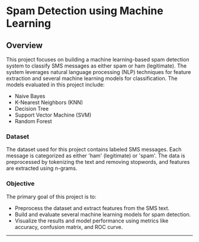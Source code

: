 # Spam Detection using Machine Learning

## Overview
This project focuses on building a machine learning-based spam detection system to classify SMS messages as either spam or ham (legitimate). The system leverages natural language processing (NLP) techniques for feature extraction and several machine learning models for classification. The models evaluated in this project include:

- Naive Bayes
- K-Nearest Neighbors (KNN)
- Decision Tree
- Support Vector Machine (SVM)
- Random Forest

### Dataset
The dataset used for this project contains labeled SMS messages. Each message is categorized as either 'ham' (legitimate) or 'spam'. The data is preprocessed by tokenizing the text and removing stopwords, and features are extracted using n-grams.

### Objective
The primary goal of this project is to:
- Preprocess the dataset and extract features from the SMS text.
- Build and evaluate several machine learning models for spam detection.
- Visualize the results and model performance using metrics like accuracy, confusion matrix, and ROC curve.

---
